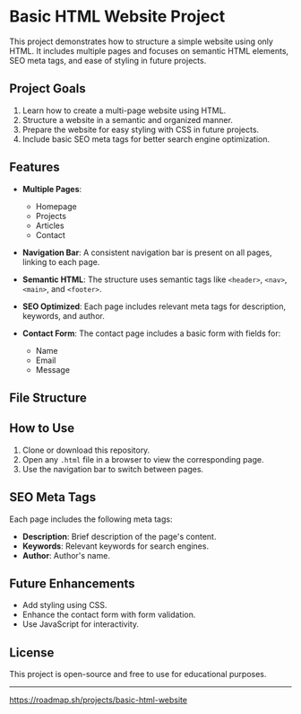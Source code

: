# Basic HTML Website Project

This project demonstrates how to structure a simple website using only HTML. It includes multiple pages and focuses on semantic HTML elements, SEO meta tags, and ease of styling in future projects.

## Project Goals

1. Learn how to create a multi-page website using HTML.
2. Structure a website in a semantic and organized manner.
3. Prepare the website for easy styling with CSS in future projects.
4. Include basic SEO meta tags for better search engine optimization.

## Features

- **Multiple Pages**:
  - Homepage
  - Projects
  - Articles
  - Contact

- **Navigation Bar**:
  A consistent navigation bar is present on all pages, linking to each page.

- **Semantic HTML**:
  The structure uses semantic tags like `<header>`, `<nav>`, `<main>`, and `<footer>`.

- **SEO Optimized**:
  Each page includes relevant meta tags for description, keywords, and author.

- **Contact Form**:
  The contact page includes a basic form with fields for:
  - Name
  - Email
  - Message

## File Structure


## How to Use

1. Clone or download this repository.
2. Open any `.html` file in a browser to view the corresponding page.
3. Use the navigation bar to switch between pages.

## SEO Meta Tags

Each page includes the following meta tags:
- **Description**: Brief description of the page's content.
- **Keywords**: Relevant keywords for search engines.
- **Author**: Author's name.

## Future Enhancements

- Add styling using CSS.
- Enhance the contact form with form validation.
- Use JavaScript for interactivity.

## License

This project is open-source and free to use for educational purposes.

---
https://roadmap.sh/projects/basic-html-website
